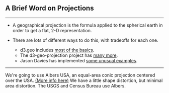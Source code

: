 ## A Brief Word on Projections

***

* A geographical projection is the formula applied to the spherical earth in order to get a flat, 2-D representation.

* There are lots of different ways to do this, with tradeoffs for each one.

  * d3.geo includes [most of the basics](https://github.com/mbostock/d3/wiki/Geo-Projections).
  * The d3-geo-projection project has [many more](https://github.com/d3/d3-geo-projection/).
  * Jason Davies has implemented [some unusual examples](http://www.jasondavies.com/maps/).

***

We're going to use Albers USA, an equal-area conic projection centered over the USA. [(More info here)](http://en.wikipedia.org/wiki/Albers_projection) We have a little shape distortion, but minimal area distortion. The USGS and Census Bureau use Albers.
